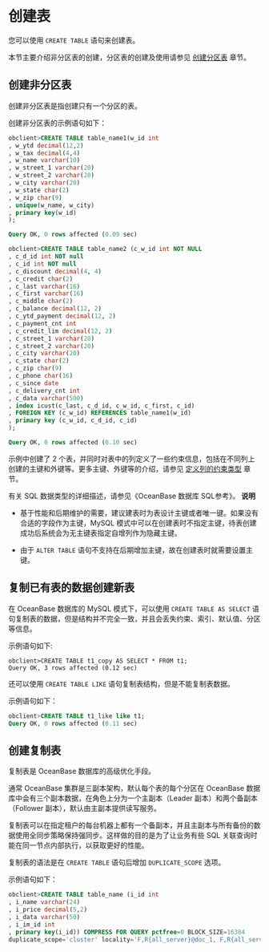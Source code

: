 创建表 
========================

您可以使用 `CREATE TABLE` 语句来创建表。

本节主要介绍非分区表的创建，分区表的创建及使用请参见 [创建分区表](../../5.data-distribution-and-path-management/1.manage-partitioned-tables-and-partitioned-indexes/3.create-a-partitioned-table/1.create-partitioned-tables.md) 章节。

创建非分区表 
---------------------------

创建非分区表是指创建只有一个分区的表。

创建非分区表的示例语句如下：

```sql
obclient>CREATE TABLE table_name1(w_id int
, w_ytd decimal(12,2)
, w_tax decimal(4,4)
, w_name varchar(10)
, w_street_1 varchar(20)
, w_street_2 varchar(20)
, w_city varchar(20)
, w_state char(2)
, w_zip char(9)
, unique(w_name, w_city)
, primary key(w_id)
);

Query OK, 0 rows affected (0.09 sec)

obclient>CREATE TABLE table_name2 (c_w_id int NOT NULL
, c_d_id int NOT null
, c_id int NOT null
, c_discount decimal(4, 4)
, c_credit char(2)
, c_last varchar(16)
, c_first varchar(16)
, c_middle char(2)
, c_balance decimal(12, 2)
, c_ytd_payment decimal(12, 2)
, c_payment_cnt int
, c_credit_lim decimal(12, 2)
, c_street_1 varchar(20)
, c_street_2 varchar(20)
, c_city varchar(20)
, c_state char(2)
, c_zip char(9)
, c_phone char(16)
, c_since date
, c_delivery_cnt int
, c_data varchar(500)
, index icust(c_last, c_d_id, c_w_id, c_first, c_id)
, FOREIGN KEY (c_w_id) REFERENCES table_name1(w_id)
, primary key (c_w_id, c_d_id, c_id)
);

Query OK, 0 rows affected (0.10 sec)
```



示例中创建了 2 个表，并同时对表中的列定义了一些约束信息，包括在不同列上创建的主键和外键等。更多主键、外键等的介绍，请参见 [定义列的约束类型](4.define-column-constraints.md) 章节。

有关 SQL 数据类型的详细描述，请参见《OceanBase 数据库 SQL参考》。
**说明**



* 基于性能和后期维护的需要，建议建表时为表设计主键或者唯一键。如果没有合适的字段作为主键，MySQL 模式中可以在创建表时不指定主键，待表创建成功后系统会为无主键表指定自增列作为隐藏主键。

  

* 由于 `ALTER TABLE` 语句不支持在后期增加主键，故在创建表时就需要设置主键。

  




复制已有表的数据创建新表 
---------------------------------

在 OceanBase 数据库的 MySQL 模式下，可以使用 `CREATE TABLE AS SELECT` 语句复制表的数据，但是结构并不完全一致，并且会丢失约束、索引、默认值、分区等信息。

示例语句如下:

```unknow
obclient>CREATE TABLE t1_copy AS SELECT * FROM t1;
Query OK, 3 rows affected (0.12 sec)
```



还可以使用 `CREATE TABLE LIKE` 语句复制表结构，但是不能复制表数据。

示例语句如下：

```sql
obclient>CREATE TABLE t1_like like t1;
Query OK, 0 rows affected (0.11 sec)
```



创建复制表 
--------------------------

复制表是 OceanBase 数据库的高级优化手段。

通常 OceanBase 集群是三副本架构，默认每个表的每个分区在 OceanBase 数据库中会有三个副本数据，在角色上分为一个主副本（Leader 副本）和两个备副本（Follower 副本），默认由主副本提供读写服务。

复制表可以在指定租户的每台机器上都有一个备副本，并且主副本与所有备份的数据使用全同步策略保持强同步。这样做的目的是为了让业务有些 SQL 关联查询时能在同一节点内部执行，以获取更好的性能。

复制表的语法是在 `CREATE TABLE` 语句后增加 `DUPLICATE_SCOPE` 选项。

示例语句如下：

```sql
obclient>CREATE TABLE table_name (i_id int
, i_name varchar(24)
, i_price decimal(5,2)
, i_data varchar(50)
, i_im_id int
, primary key(i_id)) COMPRESS FOR QUERY pctfree=0 BLOCK_SIZE=16384
duplicate_scope='cluster' locality='F,R{all_server}@doc_1, F,R{all_server}@doc_2,F,R{all_server}@doc_3' primary_zone='doc_1';
```


